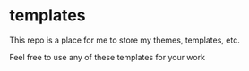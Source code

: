 # templates

This repo is a place for me to store my themes, templates, etc. 

Feel free to use any of these templates for your work
